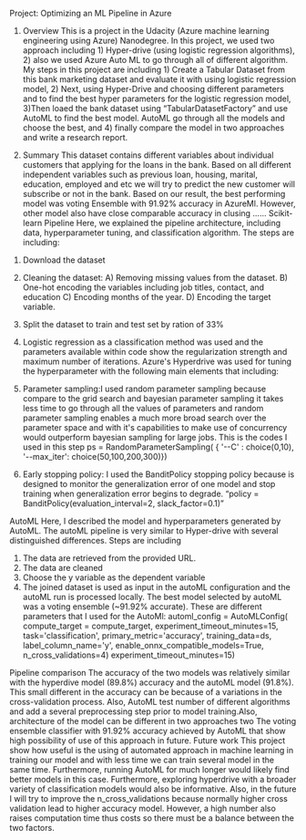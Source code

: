 Project: Optimizing an ML Pipeline in Azure
1.	Overview
This is a project in the Udacity (Azure machine learning engineering using Azure) Nanodegree. In this project, we used two approach including 1) Hyper-drive (using logistic regression algorithms), 2) also we used Azure Auto ML to go through all of different algorithm. My steps in this project are including 1) Create a Tabular Dataset from this bank marketing dataset and evaluate it with using logistic regression model, 2) Next, using Hyper-Drive and choosing different parameters and to find the best hyper parameters for the logistic regression model, 3)Then loaed the bank dataset using “TabularDatasetFactory” and use AutoML to find the best model. AutoML go through all the models and choose the best, and 4) finally compare the model in two approaches and write a research report.

2.	Summary
This dataset contains different variables about individual customers that applying for the loans in the bank. Based on all different independent variables such as previous loan, housing, marital, education, employed and etc we will try to predict the new customer will subscribe or not in the bank. Based on our result, the best performing model was voting Ensemble with 91.92% accuracy in AzureMl. However, other model also have close comparable accuracy in clusing …...
Scikit-learn Pipeline
Here, we explained the pipeline architecture, including data, hyperparameter tuning, and classification algorithm. The steps are including: 
1)	Download the dataset
2)	Cleaning the dataset:
A)	Removing missing values from the dataset.
B)	One-hot encoding the variables including  job titles, contact, and education 
C)	Encoding months of the year.
D)	Encoding the target variable.
3)	Split the dataset to train and test set by ration of 33%
4)	Logistic regression as a classification method was used  and the parameters available within code show the regularization strength and maximum number of iterations.
Azure's Hyperdrive was used for tuning the hyperparameter with the following main elements that including:
1)	Parameter sampling:I used random parameter sampling because compare to the grid search and bayesian parameter sampling it takes less time to go through all the values of parameters and random parameter sampling enables a much more broad search over the parameter space and with it's capabilities to make use of concurrency would outperform bayesian sampling for large jobs. This is the codes I used in this step
ps = RandomParameterSampling(
{
'--C' : choice(0,10),
      '--max_iter': choice(50,100,200,300)})

2)	Early stopping policy: I used the BanditPolicy stopping policy because is designed to monitor the generalization error of one model and stop training when generalization error begins to degrade.
“policy = BanditPolicy(evaluation_interval=2, slack_factor=0.1)”

AutoML
Here, I described the model and hyperparameters generated by AutoML.
The autoML pipeline is very similar to Hyper-drive with several distinguished differences. Steps are including
1)	The data are retrieved from the provided URL.
2)	The data are cleaned 
3)	Choose the y variable as the dependent variable
4)	The joined dataset is used as input in the autoML configuration and the autoML run is processed locally.
The best model selected by autoML was a voting ensemble (~91.92% accurate). 
These are different parameters that I used for the AutoMl:
automl_config = AutoMLConfig(
    compute_target = compute_target,
    experiment_timeout_minutes=15,
    task='classification',
    primary_metric='accuracy',
    training_data=ds,
    label_column_name='y',
    enable_onnx_compatible_models=True,
    n_cross_validations=4)
experiment_timeout_minutes=15)

Pipeline comparison
The accuracy of the two models was relatively similar with the hyperdive model (89.8%) accuracy and the autoML model (91.8%). This small different in the accuracy can be because of a variations in the cross-validation process. Also, AutoML test number of different algorithms and add a several preprocessing step prior to model training.Also, architecture of the model can be different in two approaches two
The voting ensemble classifier with 91.92% accuracy achieved by AutoML that show high possibility of use of this approach in future.
Future work
This project show how useful is the using of automated approach in machine learning in training our model and with less time we can train several model in the same time. Furthermore, running AutoML for much longer would likely find better models in this case. Furthermore, exploring hyperdrive with a broader variety of classification models would also be informative. Also, in the future I will try to improve the n_cross_validations because normally higher cross validation lead to higher accuracy model. However, a high number also raises computation time thus costs so there must be a balance between the two factors.

